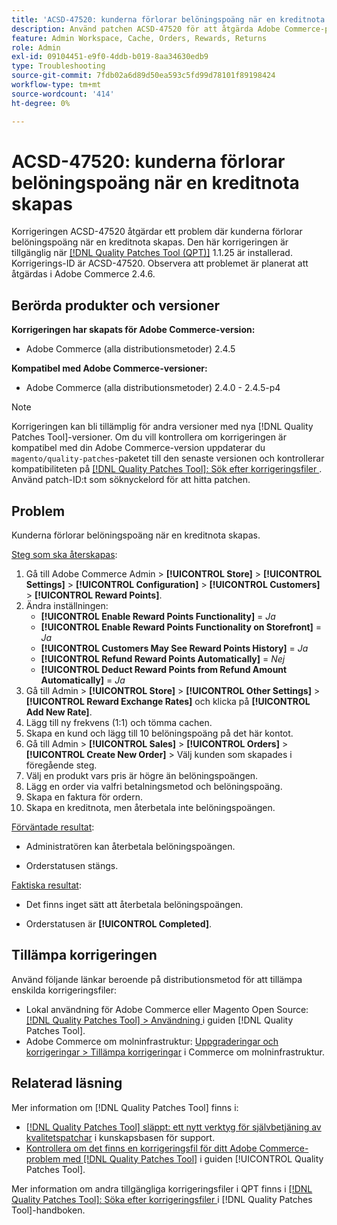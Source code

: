 ```yaml
---
title: 'ACSD-47520: kunderna förlorar belöningspoäng när en kreditnota skapas'
description: Använd patchen ACSD-47520 för att åtgärda Adobe Commerce-problemet där kunderna förlorar belöningspoäng när en kreditnota skapas.
feature: Admin Workspace, Cache, Orders, Rewards, Returns
role: Admin
exl-id: 09104451-e9f0-4ddb-b019-8aa34630edb9
type: Troubleshooting
source-git-commit: 7fdb02a6d89d50ea593c5fd99d78101f89198424
workflow-type: tm+mt
source-wordcount: '414'
ht-degree: 0%

---
```


# ACSD-47520: kunderna förlorar belöningspoäng när en kreditnota skapas

Korrigeringen ACSD-47520 åtgärdar ett problem där kunderna förlorar belöningspoäng när en kreditnota skapas. Den här korrigeringen är tillgänglig när [[!DNL Quality Patches Tool (QPT)]](https://experienceleague.adobe.com/sv/docs/commerce-operations/tools/quality-patches-tool/quality-patches-tool-to-self-serve-quality-patches) 1.1.25 är installerad. Korrigerings-ID är ACSD-47520. Observera att problemet är planerat att åtgärdas i Adobe Commerce 2.4.6.

## Berörda produkter och versioner

**Korrigeringen har skapats för Adobe Commerce-version:**
* Adobe Commerce (alla distributionsmetoder) 2.4.5

**Kompatibel med Adobe Commerce-versioner:**
* Adobe Commerce (alla distributionsmetoder) 2.4.0 - 2.4.5-p4

>[!NOTE]
>
>Korrigeringen kan bli tillämplig för andra versioner med nya [!DNL Quality Patches Tool]-versioner. Om du vill kontrollera om korrigeringen är kompatibel med din Adobe Commerce-version uppdaterar du `magento/quality-patches`-paketet till den senaste versionen och kontrollerar kompatibiliteten på [[!DNL Quality Patches Tool]: Sök efter korrigeringsfiler ](https://experienceleague.adobe.com/tools/commerce-quality-patches/index.html?lang=sv-SE). Använd patch-ID:t som söknyckelord för att hitta patchen.

## Problem

Kunderna förlorar belöningspoäng när en kreditnota skapas.

<u>Steg som ska återskapas</u>:

1. Gå till Adobe Commerce Admin > **[!UICONTROL Store]** > **[!UICONTROL Settings]** > **[!UICONTROL Configuration]** > **[!UICONTROL Customers]** > **[!UICONTROL Reward Points]**.
1. Ändra inställningen:
   * **[!UICONTROL Enable Reward Points Functionality]** = _Ja_
   * **[!UICONTROL Enable Reward Points Functionality on Storefront]** = _Ja_
   * **[!UICONTROL Customers May See Reward Points History]** = _Ja_
   * **[!UICONTROL Refund Reward Points Automatically]** = _Nej_
   * **[!UICONTROL Deduct Reward Points from Refund Amount Automatically]** = _Ja_
1. Gå till Admin > **[!UICONTROL Store]** > **[!UICONTROL Other Settings]** > **[!UICONTROL Reward Exchange Rates]** och klicka på **[!UICONTROL Add New Rate]**.
1. Lägg till ny frekvens (1:1) och tömma cachen.
1. Skapa en kund och lägg till 10 belöningspoäng på det här kontot.
1. Gå till Admin > **[!UICONTROL Sales]** > **[!UICONTROL Orders]** > **[!UICONTROL Create New Order]** > Välj kunden som skapades i föregående steg.
1. Välj en produkt vars pris är högre än belöningspoängen.
1. Lägg en order via valfri betalningsmetod och belöningspoäng.
1. Skapa en faktura för ordern.
1. Skapa en kreditnota, men återbetala inte belöningspoängen.

<u>Förväntade resultat</u>:

* Administratören kan återbetala belöningspoängen.

* Orderstatusen stängs.

<u>Faktiska resultat</u>:

* Det finns inget sätt att återbetala belöningspoängen.

* Orderstatusen är **[!UICONTROL Completed]**.

## Tillämpa korrigeringen

Använd följande länkar beroende på distributionsmetod för att tillämpa enskilda korrigeringsfiler:

* Lokal användning för Adobe Commerce eller Magento Open Source: [[!DNL Quality Patches Tool] > Användning ](/help/tools/quality-patches-tool/usage.md) i guiden [!DNL Quality Patches Tool].
* Adobe Commerce om molninfrastruktur: [Uppgraderingar och korrigeringar > Tillämpa korrigeringar](https://experienceleague.adobe.com/docs/commerce-cloud-service/user-guide/develop/upgrade/apply-patches.html?lang=sv-SE) i Commerce om molninfrastruktur.

## Relaterad läsning

Mer information om [!DNL Quality Patches Tool] finns i:

* [[!DNL Quality Patches Tool] släppt: ett nytt verktyg för självbetjäning av kvalitetspatchar](https://experienceleague.adobe.com/sv/docs/commerce-operations/tools/quality-patches-tool/quality-patches-tool-to-self-serve-quality-patches) i kunskapsbasen för support.
* [Kontrollera om det finns en korrigeringsfil för ditt Adobe Commerce-problem med  [!DNL Quality Patches Tool]](/help/tools/quality-patches-tool/patches-available-in-qpt/check-patch-for-magento-issue-with-magento-quality-patches.md) i guiden [!UICONTROL Quality Patches Tool].


Mer information om andra tillgängliga korrigeringsfiler i QPT finns i [[!DNL Quality Patches Tool]: Söka efter korrigeringsfiler ](https://experienceleague.adobe.com/tools/commerce-quality-patches/index.html?lang=sv-SE) i [!DNL Quality Patches Tool]-handboken.
